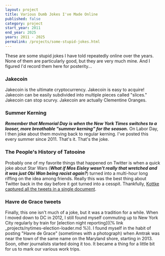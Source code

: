 ```yaml
---
layout: project
title: Various Dumb Jokes I've Made Online
published: false
category: project
start_year: 2011
end_year: 2025
years: 2011 - 2025
permalink: /projects/some-stupid-jokes.html
---
```

These are some stupid jokes I have told repeatedly online over the years. None of them are particularly good, but they are very much mine. And I figured I'd record them here for posterity...

### Jakecoin

Jakecoin is the ultimate cryptocurrency. Jakecoin is easy to acquire! Jakecoin can be easily subdivided into multiple pieces called "slices." Jakecoin can stop scurvy. Jakecoin are actually Clementine Oranges.

### Summer Kerning

_**Remember that Memorial Day is when the New York Times switches to a looser, more breathable "summer kerning" for the season.**_ On Labor Day, I then joke about them moving back to regular kerning. I've posted this every summer since 2011. That's it. That's the joke.

### The People's History of Tatooine

Probably one of my favorite things that happened on Twitter is when a quick joke about Star Wars (_**What if Mos Eisley wasn't really that wretched and it was just Obi Wan being racist again?**_) turned into a multi-hour long riffing on the idea among friends. Really this was the best thing about Twitter back in the day before it got turned into a cesspit. Thankfully, [Kottke captured all the tweets in a single document](https://kottke.org/17/12/the-peoples-history-of-tattooine).

### Havre de Grace tweets

Finally, this one isn't much of a joke, but it was a tradition for a while. When I moved down to DC in 2012, I still found myself commuting up to New York City regularly by train for [election night reporting]({% link _projects/nytimes-election-loader.md %}). I found myself in the habit of posting "Havre de Grace" (sometimes with a photograph) when Amtrak was near the town of the same name on the Maryland shore, starting in 2013. Soon, other journalists started doing it too. It became a thing for a little bit for us to mark our various work trips.
